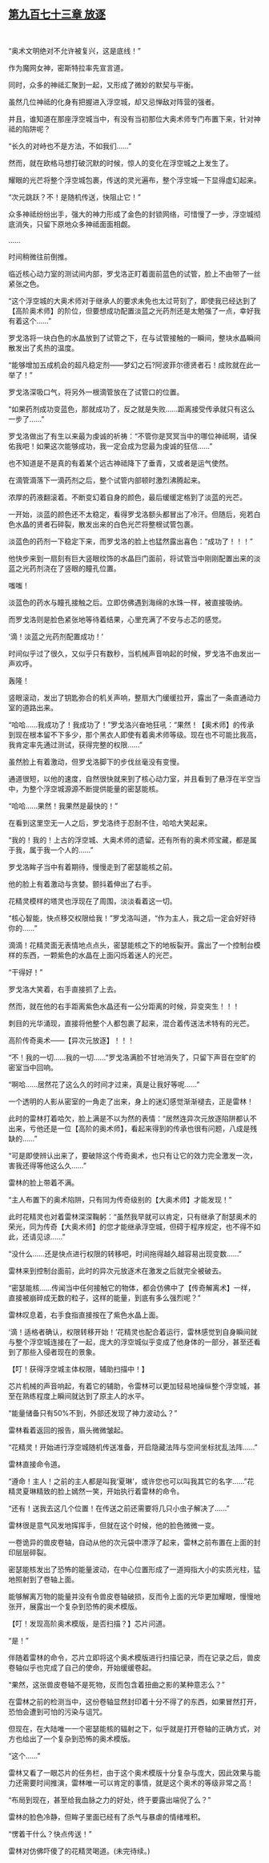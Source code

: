## [第九百七十三章 放逐](https://www.xxbiquge.com/11_11222/9038435.html)
﻿

  “奥术文明绝对不允许被复兴，这是底线！”

  作为魔网女神，密斯特拉率先宣言道。

  同时，众多的神祗汇聚到一起，又形成了微妙的默契与平衡。

  虽然几位神祗的化身有把握进入浮空城，却又忌惮敌对阵营的强者。

  并且，谁知道在那座浮空城当中，有没有当初那位大奥术师专门布置下来，针对神祗的陷阱呢？

  “长久的对峙也不是方法，不如我们……”

  然而，就在欧格马想打破沉默的时候，惊人的变化在浮空城之上发生了。

  耀眼的光芒将整个浮空城包裹，传送的灵光遍布，整个浮空城一下显得虚幻起来。

  “次元跳跃？不！是随机传送，快阻止它！”

  众多神祗纷纷出手，强大的神力形成了金色的封锁网络，可惜慢了一步，浮空城彻底消失，只留下原地众多神祗面面相觑。

  ……

  时间稍微往前倒推。

  临近核心动力室的测试间内部，罗戈洛正盯着面前蓝色的试管，脸上不由带了一丝紧张之色。

  “这个浮空城的大奥术师对于继承人的要求未免也太过苛刻了，即使我已经达到了【高阶奥术师】的阶位，但要想成功配置淡蓝之光药剂还是太勉强了一点，幸好我有着这个……”

  罗戈洛将一块白色的水晶放到了试管之下，在与试管接触的一瞬间，整块水晶瞬间散发出了炙热的温度。

  “能够增加五成机会的超凡稳定剂——梦幻之石?阿波菲尔德贤者石！成败就在此一举了！”

  罗戈洛深吸口气，将另外一根滴管放在了试管口的位置。

  “如果药剂成功变蓝色，那就成功了，反之就是失败……距离接受传承就只有这么一步了……”

  罗戈洛做出了有生以来最为虔诚的祈祷：“不管你是冥冥当中的哪位神祗啊，请保佑我吧！如果这次能够成功，我一定会成为您最为虔诚的狂信……”

  也不知道是不是真的有着某个远古神祗降下了垂青，又或者是运气使然。

  在滴管滴落下一滴药剂之后，整个试管内部顿时激烈沸腾起来。

  浓厚的药液翻滚着。不断变幻着自身的颜色，最后缓缓定格到了淡蓝的光芒。

  一开始，淡蓝的颜色还不太稳定，看得罗戈洛额头都冒出了冷汗。但随后，宛若白色水晶的贤者石碎裂，散发出来的白色光芒将整根试管包裹。

  淡蓝色的药剂一下稳定下来，而罗戈洛的脸上也猛然露出喜色：“成功了！！！”

  他快步来到一扇刻有巨大竖眼纹饰的水晶巨门面前，将试管当中刚刚配置出来的淡蓝之光药剂浇在了竖眼的瞳孔位置。

  嗤嗤！

  淡蓝色的药水与瞳孔接触之后。立即仿佛遇到海绵的水珠一样，被直接吸纳。

  而罗戈洛则是脸色紧张地等待着结果，心里充满了不安与忐忑的感觉。

  ‘滴！淡蓝之光药剂配置成功！’

  时间似乎过了很久，又似乎只有数秒，当机械声音响起的时候，罗戈洛不由发出一声欢呼。

  轰隆！

  竖眼滚动，发出了钥匙弥合的机关声响，整扇大门缓缓拉开，露出了一条直通动力室的道路出来。

  “哈哈……我成功了！我成功了！”罗戈洛兴奋地狂吼：“果然！【奥术师】的传承到现在根本留不下多少，那个黑衣人即使有着奥术师等级。现在也不可能比我高，我肯定率先通过测试，获得完整的权限……”

  虽然脸上有着激动，但罗戈洛脚下的步伐丝毫没有变慢。

  通道很短，以他的速度，自然很快就来到了核心动力室，并且看到了悬浮在半空当中，为整个浮空城源源不断提供能量的密瑟能核。

  “哈哈……果然！我果然是最快的！”

  在看到这里空无一人之后，罗戈洛终于忍耐不住，哈哈大笑起来。

  “我的！我的！上古的浮空城、大奥术师的遗留。还有所有的奥术师宝藏，都是属于我，属于我一个人的……”

  罗戈洛眸子当中有着期待，慢慢走到了密瑟能核之前。

  他的脸上有着激动与贪婪。颤抖着伸出了右手。

  花精灵模样的塔灵也浮现在了周围，淡淡看着这一切。

  “核心智能，快点移交权限给我！”罗戈洛叫道，“作为主人，我之后一定会好好待你的……”

  滴滴！花精灵面无表情地点点头，密瑟能核之下的地板裂开。露出了一个控制台模样的东西，一颗紫色的水晶在上面闪烁着迷人的光芒。

  “干得好！”

  罗戈洛大笑着，右手直接抓了上去。

  然而，就在他的右手距离紫色水晶还有一公分距离的时候，异变突生！！！

  刺目的光华涌现，直接将他整个人都包裹了起来，混合着传送法术特有的光芒。

  高阶传奇奥术——【异次元放逐】！！！

  “不！我的一切……我的一切……”罗戈洛满脸不甘地消失了，只留下声音在空旷的密室当中回响。

  “啊哈……居然花了这么久的时间才过来，真是让我好等呢……”

  一个透明的人影从密室的一角走了出来，身上的迷幻感觉渐渐褪去，正是雷林！

  此时的雷林打着哈欠，脸上满是不以为然的表情：“居然连异次元放逐陷阱都认不出来，亏他还是一位【高阶的奥术师】，看起来得到的传承也很有问题，八成是残缺的……”

  “可是即使辨认出来了，要破除这个传奇奥术，也只有让它的效力完全激发一次，害我还得等他这么久……”

  雷林的脸上带着不满。

  “主人布置下的奥术陷阱，只有同为传奇级别的【大奥术师】才能发现！”

  此时花精灵也对着雷林深深鞠躬：“虽然我早就可以肯定，只有继承了耐瑟奥术的荣光，同为传奇【大奥术师】的您才能继承浮空城，但碍于程序规定，也不得不如此，还请见谅……”

  “没什么……还是快点进行权限的转移吧，时间拖得越久越容易出现变数……”

  雷林来到控制台面前，此时的异次元放逐术在激发之后就完全被破去。

  “密瑟能核……传闻当中任何接触它的物体，都会仿佛中了【传奇解离术】一样，直接被崩碎成无数的粒子，这样的能量，到底有多么强烈呢？”

  雷林叹息着，右手食指直接按在了紫色水晶上面。

  ‘滴！适格者确认，权限转移开始！’花精灵也配合着运行，雷林感觉到自身瞬间就与整个浮空城连接在了一起，庞大的浮空城似乎变成了他身体的一部分，甚至还看到了那些入侵者现在的景象。

  【叮！获得浮空城主体权限，辅助扫描中！】

  芯片机械的声音响起，有着它的辅助，令雷林可以更加轻易地操纵整个浮空城，甚至在熟练程度上瞬间就达到了原主人的水平。

  “能量储备只有50%不到，外部还发现了神力波动么？”

  雷林看着返回的报告，眉头微微皱起。

  “花精灵！开始进行浮空城随机传送准备，开启隐藏法阵与空间坐标扰乱法阵……”

  雷林直接命令道。

  “遵命！主人！之前的主人都是叫我‘夏琳’，或许您也可以叫我其它的名字……”花精灵夏琳精致的脸上嫣然一笑，开始执行着雷林的命令。

  “还有！送我去这几个位置！在传送之前还需要将几只小虫子解决了……”

  雷林很是意气风发地挥挥手，但就在这个时候，他的脸色微微一变。

  一卷诡异的兽皮卷轴，自动从他的次元袋中漂浮了起来，雷林之前布置在上面的封印层层碎裂。

  密瑟能核发出了恐怖的能量波动，在中心位置形成了一道拇指大小的实质光柱，猛地照射到了卷轴上面。

  能够解离万物的能量并没有令兽皮卷轴破损，反而令上面的光华更加耀眼，慢慢地张开，展露出一个复杂到恐怖的奥术模版。

  【叮！发现高阶奥术模版，是否扫描？】芯片问道。

  “是！”

  伴随着雷林的命令，芯片立即将这个奥术模版进行扫描记录，而在记录之后，兽皮卷轴似乎也完成了自己的使命，开始缓缓卷起。

  “果然，这张兽皮卷轴不是死物，反而包含着扭曲之影的某种意志么？”

  在雷林之前的检测当中，这份卷轴显然封印着十分不得了的东西，如果冒然打开，恐怕会遭到可怕的污染与诅咒。

  但现在，在大陆唯一一个密瑟能核的辐射之下，似乎就是打开卷轴的正确方式，对方也给出了一个复杂到恐怖的奥术模版。

  “这个……”

  雷林又看了一眼芯片的任务栏，由于这个奥术模版十分复杂与庞大，因此效果与能力还需要时间推演，雷林唯一可以肯定的事情，就是这个奥术的等级非常之高！

  “布局到现在，甚至给我血脉之力的好处，终于要露出端倪了么？”

  雷林的脸色冷静，但眸子里面已经有了杀气与暴虐的情绪堆积。

  “愣着干什么？快点传送！”

  雷林对仿佛吓傻了的花精灵喝道。(未完待续。)

  
